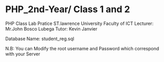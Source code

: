 PHP_2nd-Year/ Class 1 and 2
===========================

PHP Class Lab Pratice 
ST.lawrence University 
Faculty of ICT 
Lecturer: Mr.John Bosco Lubega
Tutor:    Kevin Janvier

Database Name: student_reg.sql

N.B: You can Modify the root username and Password which correspond with your Server
